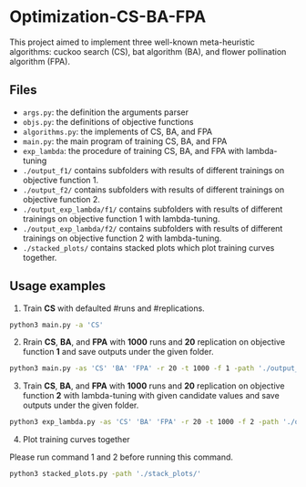 # Optimization-CS-BA-FPA

This project aimed to implement three well-known meta-heuristic algorithms: cuckoo search (CS), bat algorithm (BA), and flower pollination algorithm (FPA).

## Files

- `args.py`: the definition the arguments parser
- `objs.py`: the definitions of objective functions
- `algorithms.py`: the implements of CS, BA, and FPA
- `main.py`: the main program of training CS, BA, and FPA
- `exp_lambda`: the procedure of training CS, BA, and FPA with lambda-tuning
- `./output_f1/` contains subfolders with results of different trainings on objective function 1.
- `./output_f2/` contains subfolders with results of different trainings on objective function 2.
- `./output_exp_lambda/f1/` contains subfolders with results of different trainings on objective function 1 with lambda-tuning.
- `./output_exp_lambda/f2/` contains subfolders with results of different trainings on objective function 2 with lambda-tuning.
- `./stacked_plots/` contains stacked plots which plot training curves together.

## Usage examples

1. Train **CS** with defaulted #runs and #replications.

```bash
python3 main.py -a 'CS' 
```

2. Rrain **CS**, **BA**, and **FPA** with **1000** runs and **20** replication on objective function **1** and save outputs under the given folder.

```bash
python3 main.py -as 'CS' 'BA' 'FPA' -r 20 -t 1000 -f 1 -path './output_f1/' 
```

3. Train **CS**, **BA**, and **FPA** with **1000** runs and **20** replication on objective function **2** with lambda-tuning with given candidate values and save outputs under the given folder.

```bash
python3 exp_lambda.py -as 'CS' 'BA' 'FPA' -r 20 -t 1000 -f 2 -path './output_exp_lambda/f2/'
```

4. Plot training curves together

Please run command 1 and 2 before running this command.

```bash
python3 stacked_plots.py -path './stack_plots/'
```
